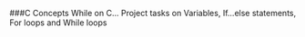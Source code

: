###C Concepts
While on C...
Project tasks on Variables, If...else statements, For loops and While loops
